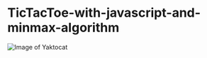 # TicTacToe-with-javascript-and-minmax-algorithm
![Image of Yaktocat](https://octodex.github.com/images/yaktocat.png)
